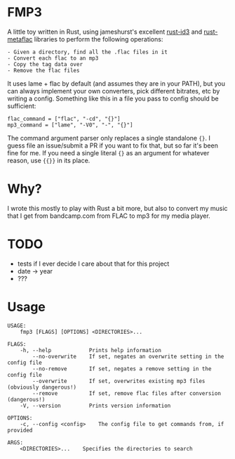 FMP3
====

A little toy written in Rust, using jameshurst's excellent
[rust-id3](https://github.com/jameshurst/rust-id3/) and
[rust-metaflac](https://github.com/jameshurst/rust-metaflac) libraries to
perform the following operations:

    - Given a directory, find all the .flac files in it
    - Convert each flac to an mp3
    - Copy the tag data over
    - Remove the flac files

It uses lame + flac by default (and assumes they are in your PATH), but you can
always implement your own converters, pick different bitrates, etc by writing a
config. Something like this in a file you pass to config should be sufficient:

```
flac_command = ["flac", "-cd", "{}"]
mp3_command = ["lame", "-V0", "-", "{}"]
```

The command argument parser only replaces a single standalone `{}`. I guess file
an issue/submit a PR if you want to fix that, but so far it's been fine for me.
If you need a single literal `{}` as an argument for whatever reason, use `{{}}`
in its place.

Why?
====
I wrote this mostly to play with Rust a bit more, but also to convert my music
that I get from bandcamp.com from FLAC to mp3 for my media player.

TODO
====

- tests if I ever decide I care about that for this project
- date -> year
- ???

Usage
=====

```
USAGE:
    fmp3 [FLAGS] [OPTIONS] <DIRECTORIES>...

FLAGS:
    -h, --help            Prints help information
        --no-overwrite    If set, negates an overwrite setting in the config file
        --no-remove       If set, negates a remove setting in the config file
        --overwrite       If set, overwrites existing mp3 files (obviously dangerous!)
        --remove          If set, remove flac files after conversion (dangerous!)
    -V, --version         Prints version information

OPTIONS:
    -c, --config <config>    The config file to get commands from, if provided

ARGS:
    <DIRECTORIES>...    Specifies the directories to search
```